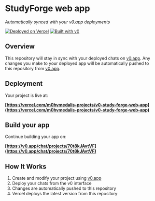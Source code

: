# StudyForge web app

*Automatically synced with your [v0.app](https://v0.app) deployments*

[![Deployed on Vercel](https://img.shields.io/badge/Deployed%20on-Vercel-black?style=for-the-badge&logo=vercel)](https://vercel.com/m0hvmedalis-projects/v0-study-forge-web-app)
[![Built with v0](https://img.shields.io/badge/Built%20with-v0.app-black?style=for-the-badge)](https://v0.app/chat/projects/70t8kJAvtVF)

## Overview

This repository will stay in sync with your deployed chats on [v0.app](https://v0.app).
Any changes you make to your deployed app will be automatically pushed to this repository from [v0.app](https://v0.app).

## Deployment

Your project is live at:

**[https://vercel.com/m0hvmedalis-projects/v0-study-forge-web-app](https://vercel.com/m0hvmedalis-projects/v0-study-forge-web-app)**

## Build your app

Continue building your app on:

**[https://v0.app/chat/projects/70t8kJAvtVF](https://v0.app/chat/projects/70t8kJAvtVF)**

## How It Works

1. Create and modify your project using [v0.app](https://v0.app)
2. Deploy your chats from the v0 interface
3. Changes are automatically pushed to this repository
4. Vercel deploys the latest version from this repository